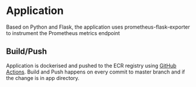 # Application

Based on Python and Flask, the application uses prometheus-flask-exporter to instrument the Prometheus metrics endpoint

## Build/Push

Application is dockerised and pushed to the ECR registry using [GitHub Actions](../blob/master/.github/workflows/build_push.yml). 
Build and Push happens on every commit to master branch and if the change is in app directory.

